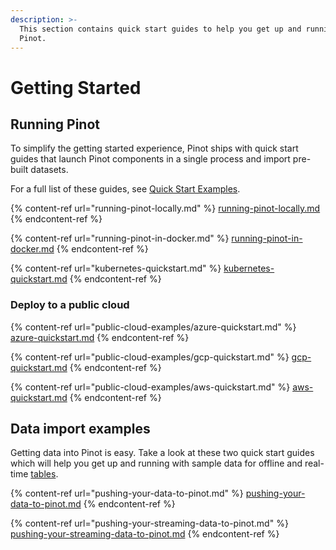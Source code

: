 ```yaml
---
description: >-
  This section contains quick start guides to help you get up and running with
  Pinot.
---
```


# Getting Started

## Running Pinot

To simplify the getting started experience, Pinot ships with quick start guides that launch Pinot components in a single process and import pre-built datasets.

For a full list of these guides, see [Quick Start Examples](quick-start.md).

{% content-ref url="running-pinot-locally.md" %}
[running-pinot-locally.md](running-pinot-locally.md)
{% endcontent-ref %}

{% content-ref url="running-pinot-in-docker.md" %}
[running-pinot-in-docker.md](running-pinot-in-docker.md)
{% endcontent-ref %}

{% content-ref url="kubernetes-quickstart.md" %}
[kubernetes-quickstart.md](kubernetes-quickstart.md)
{% endcontent-ref %}

### Deploy to a public cloud

{% content-ref url="public-cloud-examples/azure-quickstart.md" %}
[azure-quickstart.md](public-cloud-examples/azure-quickstart.md)
{% endcontent-ref %}

{% content-ref url="public-cloud-examples/gcp-quickstart.md" %}
[gcp-quickstart.md](public-cloud-examples/gcp-quickstart.md)
{% endcontent-ref %}

{% content-ref url="public-cloud-examples/aws-quickstart.md" %}
[aws-quickstart.md](public-cloud-examples/aws-quickstart.md)
{% endcontent-ref %}

## Data import examples

Getting data into Pinot is easy. Take a look at these two quick start guides which will help you get up and running with sample data for offline and real-time [tables](../components/table/).

{% content-ref url="pushing-your-data-to-pinot.md" %}
[pushing-your-data-to-pinot.md](pushing-your-data-to-pinot.md)
{% endcontent-ref %}

{% content-ref url="pushing-your-streaming-data-to-pinot.md" %}
[pushing-your-streaming-data-to-pinot.md](pushing-your-streaming-data-to-pinot.md)
{% endcontent-ref %}
